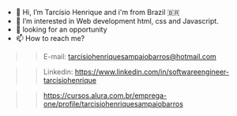 - 👋 Hi, I’m Tarcísio Henrique and i'm from Brazil 🇧🇷
- 🌱 I’m interested in Web development html, css and Javascript.
- 👀 looking for an opportunity
- 📫 How to reach me? 

>> E-mail: tarcisiohenriquesampaiobarros@hotmail.com

>> Linkedin: https://www.linkedin.com/in/softwareengineer-tarcisiohenrique

>> https://cursos.alura.com.br/emprega-one/profile/tarcisiohenriquesampaiobarros

<!---
Ciso-Barros/Ciso-Barros is a ✨ special ✨ repository because its `README.md` (this file) appears on your GitHub profile.
You can click the Preview link to take a look at your changes.
--->
